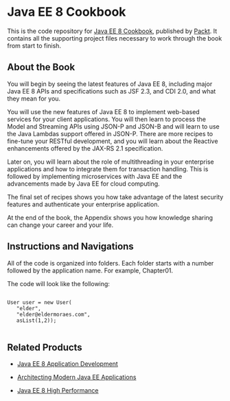 # Java EE 8 Cookbook


This is the code repository for [Java EE 8 Cookbook](https://www.packtpub.com/application-development/java-ee-8-cookbook?utm_source=GitHub&utm_medium=repo&utm_campaign=9781788293037), published by [Packt](https://www.packtpub.com). It contains all the supporting project files necessary to work through the book from start to finish.

## About the Book

You will begin by seeing the latest features of Java EE 8, including major Java EE 8 APIs and specifications such as JSF 2.3, and CDI 2.0, and what they mean for you.

You will use the new features of Java EE 8 to implement web-based services for your client applications. You will then learn to process the Model and Streaming APIs using JSON-P and JSON-B and will learn to use the Java Lambdas support offered in JSON-P. There are more recipes to fine-tune your RESTful development, and you will learn about the Reactive enhancements offered by the JAX-RS 2.1 specification.

Later on, you will learn about the role of multithreading in your enterprise applications and how to integrate them for transaction handling. This is followed by implementing microservices with Java EE and the advancements made by Java EE for cloud computing.

The final set of recipes shows you how take advantage of the latest security features and authenticate your enterprise application.

At the end of the book, the Appendix shows you how knowledge sharing can change your career and your life.

## Instructions and Navigations
All of the code is organized into folders. Each folder starts with a number followed by the application name. For example, Chapter01.



The code will look like the following:
```

User user = new User(
   "elder", 
   "elder@eldermoraes.com", 
   asList(1,2));


```

## Related Products
* [Java EE 8 Application Development](https://www.packtpub.com/application-development/java-ee-8-application-development?utm_source=GitHub&utm_medium=repo&utm_campaign=9781788293679)

* [Architecting Modern Java EE Applications](https://www.packtpub.com/application-development/architecting-modern-java-ee-applications?utm_source=GitHub&utm_medium=repo&utm_campaign=9781788393850)

* [Java EE 8 High Performance](https://www.packtpub.com/application-development/java-ee-8-high-performance?utm_source=GitHub&utm_medium=repo&utm_campaign=9781788473064)








